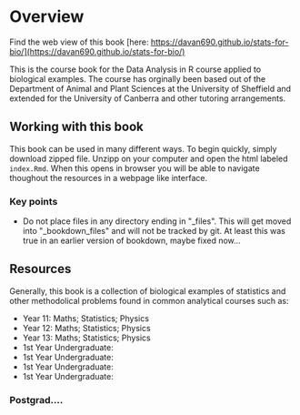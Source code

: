 # Overview

Find the web view of this book [here: https://davan690.github.io/stats-for-bio/](https://davan690.github.io/stats-for-bio/)

This is the course book for the Data Analysis in R course applied to biological examples. The course has orginally been based out of the Department of Animal and Plant Sciences at the University of Sheffield and extended for the University of Canberra and other tutoring arrangements. 

## Working with this book

This book can be used in many different ways. To begin quickly, simply download zipped file. Unzipp on your computer and open the html labeled `index.Rmd`. When this opens in browser you will be able to navigate thoughout the resources in a webpage like interface.

### Key points

*   Do not place files in any directory ending in "_files". This will get moved into "_bookdown_files" and will not be tracked by git. At least this was true in an earlier version of bookdown, maybe fixed now...

## Resources

Generally, this book is a collection of biological examples of statistics and other methodolical problems found in common analytical courses such as:

- Year 11: Maths; Statistics; Physics
- Year 12: Maths; Statistics; Physics
- Year 13: Maths; Statistics; Physics
- 1st Year Undergraduate:
- 1st Year Undergraduate:
- 1st Year Undergraduate:
- 1st Year Undergraduate:

### Postgrad....



